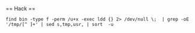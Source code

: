 == Hack ==

`find bin -type f -perm /u+x -exec ldd {} 2> /dev/null \;  | grep -oE '/tmp/[^ ]+' | sed s,tmp,usr, | sort  -u`

